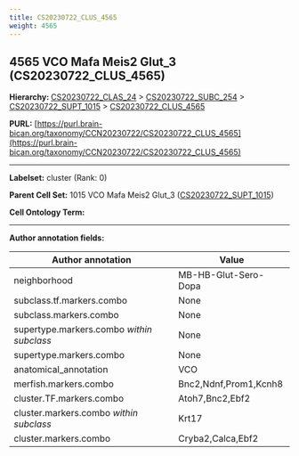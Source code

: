 ```yaml
---
title: CS20230722_CLUS_4565
weight: 4565
---
```

## 4565 VCO Mafa Meis2 Glut_3 (CS20230722_CLUS_4565)
<b>Hierarchy: </b>
[CS20230722_CLAS_24](../CS20230722_CLAS_24) >
[CS20230722_SUBC_254](../CS20230722_SUBC_254) >
[CS20230722_SUPT_1015](../CS20230722_SUPT_1015) >
[CS20230722_CLUS_4565](../CS20230722_CLUS_4565)

**PURL:** [https://purl.brain-bican.org/taxonomy/CCN20230722/CS20230722_CLUS_4565](https://purl.brain-bican.org/taxonomy/CCN20230722/CS20230722_CLUS_4565)

---


**Labelset:** cluster (Rank: 0)

**Parent Cell Set:** 1015 VCO Mafa Meis2 Glut_3 ([CS20230722_SUPT_1015](../CS20230722_SUPT_1015))



**Cell Ontology Term:** 

[MARKER GENES.]: #


---

[TRANSFERRED ANNOTATIONS.]: #


[AUTHOR ANNOTATION FIELDS.]: #


**Author annotation fields:**

| Author annotation | Value |
|-------------------|-------|
|neighborhood|MB-HB-Glut-Sero-Dopa|
|subclass.tf.markers.combo|None|
|subclass.markers.combo|None|
|supertype.markers.combo _within subclass_|None|
|supertype.markers.combo|None|
|anatomical_annotation|VCO|
|merfish.markers.combo|Bnc2,Ndnf,Prom1,Kcnh8|
|cluster.TF.markers.combo|Atoh7,Bnc2,Ebf2|
|cluster.markers.combo _within subclass_|Krt17|
|cluster.markers.combo|Cryba2,Calca,Ebf2|

